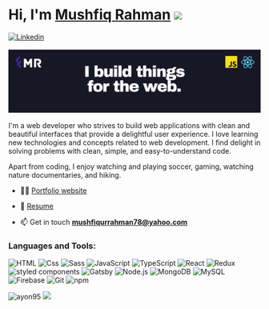 <h1>Hi, I'm <a href="https://mushfiq-rahman.netlify.app" target="_blank">Mushfiq Rahman</a> <img src="https://media.giphy.com/media/hvRJCLFzcasrR4ia7z/giphy.gif" width="25px"></h1>
<a href="https://www.linkedin.com/in/mushfiq-rahman-653688203/">
  <img
    alt="Linkedin"
    src="https://img.shields.io/badge/linkedin-0077B5?logo=linkedin&logoColor=white&style=flat"
   />
 </a>
 <br /><br />
 <img src="/linkedin-banner.png" alt="Banner that says, 'I build things for the web'"/>
 <br />

<p>I'm a web developer who strives to build web applications with clean and beautiful interfaces that provide a delightful user experience. I love learning new technologies and concepts related to web development. I find delight in solving problems with clean, simple, and easy-to-understand code.</p>
<p>Apart from coding, I enjoy watching and playing soccer, gaming, watching nature documentaries, and hiking.</p>

- 👨‍💻 [Portfolio website](https://mushfiq-rahman.netlify.app/)

- 📄 [Resume](https://mushfiq-rahman.netlify.app/static/390d75fce2b9f63dd242c2538ec85d42/mushfiq_rahman_resume.pdf)

- 📫 Get in touch **mushfiqurrahman78@yahoo.com**

<h3 align="left">Languages and Tools:</h3>
<p>
    <img alt="HTML" src="https://img.shields.io/badge/HTML-E34F26?logo=html5&logoColor=white&style=flat" />
  <img alt="Css" src="https://img.shields.io/badge/CSS-1572B6?logo=css3&logoColor=white&style=flat" />
  <img alt="Sass" src="https://img.shields.io/badge/Sass-CC6699?logo=sass&logoColor=white&style=flat" />
  <img alt="JavaScript" src="https://img.shields.io/badge/JavaScript-F7DF1E?logo=javascript&logoColor=white&style=flat" />
  <img alt="TypeScript" src="https://img.shields.io/badge/TypeScript-3178C6?logo=typescript&logoColor=white&style=flat" />
  <img alt="React" src="https://img.shields.io/badge/React-61DAFB?logo=react&logoColor=white&style=flat" />
  <img alt="Redux" src="https://img.shields.io/badge/Redux-764ABC?logo=redux&logoColor=white&style=flat" />
  <img alt="styled components" src="https://img.shields.io/badge/styled components-DB7093?logo=styled-components&logoColor=white&style=flat" />
  <img alt="Gatsby" src="https://img.shields.io/badge/Gatsby-663399?logo=gatsby&logoColor=white&style=flat" />
  <img alt="Node.js" src="https://img.shields.io/badge/Node.js-339933?logo=node.js&logoColor=white&style=flat" />
  <img alt="MongoDB" src="https://img.shields.io/badge/MongoDB-47A248?logo=mongodb&logoColor=white&style=flat" />
  <img alt="MySQL" src="https://img.shields.io/badge/MySQL-4479A1?logo=mysql&logoColor=white&style=flat" />
  <img alt="Firebase" src="https://img.shields.io/badge/Firebase-FFCA28?logo=firebase&logoColor=white&style=flat" />
  <img alt="Git" src="https://img.shields.io/badge/Git-F05032?logo=git&logoColor=white&style=flat" />
  <img alt="npm" src="https://img.shields.io/badge/npm-CB3837?logo=npm&logoColor=white&style=flat" />
</p>

<p>
  <img height="180em" src="https://github-readme-stats.vercel.app/api?username=Ayon95&show_icons=true&count_private=true&include_all_commits=true&custom_title=My GitHub stats&locale=en" alt="ayon95" />
  <img height="180em" src="https://github-readme-stats.vercel.app/api/top-langs/?username=Ayon95&show_icons=true&layout=compact"/>
</p>
